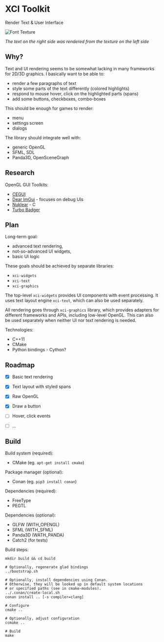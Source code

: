 XCI Toolkit
===========
Render Text & User Interface

![Font Texture](http://xci.cz/toolkit/img/xci-text.png)

*The text on the right side was rendered from the texture on the left side*


Why?
----

Text and UI rendering seems to be somewhat lacking in many frameworks
for 2D/3D graphics. I basically want to be able to:

- render a few paragraphs of text
- style some parts of the text differently (colored highlights)
- respond to mouse hover, click on the highlighted parts (spans)
- add some buttons, checkboxes, combo-boxes

This should be enough for games to render:

- menu
- settings screen
- dialogs

The library should integrate well with:

- generic OpenGL
- SFML, SDL
- Panda3D, OpenSceneGraph


Research 
--------

OpenGL GUI Toolkits:

- [CEGUI](http://cegui.org.uk/)
- [Dear ImGui](https://github.com/ocornut/imgui) - focuses on debug UIs
- [Nuklear](https://github.com/vurtun/nuklear) - C
- [Turbo Badger](https://github.com/fruxo/turbobadger)


Plan
----

Long-term goal:

- advanced text rendering,
- not-so-advanced UI widgets,
- basic UI logic

These goals should be achieved by separate libraries:

- `xci-widgets`
- `xci-text`
- `xci-graphics`

The top-level `xci-widgets` provides UI components with event processing.
It uses text layout engine `xci-text`, which can also be used separately.

All rendering goes through `xci-graphics` library, which provides
adapters for different frameworks and APIs, including low-level OpenGL.
This can also be used separately when neither UI nor text rendering is needed.

Technologies:

- C++11
- CMake
- Python bindings - Cython?


Roadmap
-------

- [x] Basic text rendering
- [x] Text layout with styled spans
- [x] Raw OpenGL
- [x] Draw a button
- [ ] Hover, click events
- [ ] ...


Build
-----

Build system (required):
- CMake (eg. `apt-get install cmake`)

Package manager (optional):
- Conan (eg. `pip3 install conan`)

Dependencies (required):
- FreeType
- PEGTL

Dependencies (optional):
- GLFW (WITH_OPENGL)
- SFML (WITH_SFML)
- Panda3D (WATH_PANDA)
- Catch2 (for tests)

Build steps:

    mkdir build && cd build
    
    # Optionally, regenerate glad bindings
    ../bootstrap.sh

    # Optionally, install dependencies using Conan.
    # Otherwise, they will be looked up in default system locations
    # or specified paths (see in cmake-modules).
    ../.conan/create-local.sh
    conan install .. [-s compiler=clang]
    
    # Configure
    cmake ..
    
    # Optionally, adjust configuration
    ccmake ..
    
    # Build
    make

